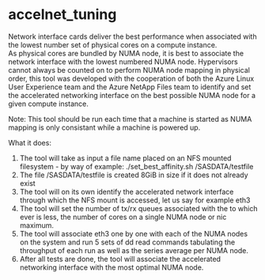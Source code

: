 # accelnet_tuning
Network interface cards deliver the best performance when associated with the lowest number set of physical cores on a compute instance.  
As physical cores are bundled by NUMA node, it is best to associate the network interface with the lowest numbered NUMA node.
Hypervisors cannot always be counted on to perform NUMA node mapping in physical order, this tool was developed with the cooperation
of both the Azure Linux User Experience team and the Azure NetApp Files team to identify and set the accelerated networking interface
on the best possible NUMA node for a given compute instance.  

Note: This tool should be run each time that a machine is started as NUMA mapping is only consistant while a machine is powered up.

What it does:
1) The tool will take as input a file name placed on an NFS mounted filesystem - by way of example:    ./set_best_affinity.sh  /SASDATA/testfile
2) The file /SASDATA/testfile is created 8GiB in size if it does not already exist
3) The tool will on its own identify the accelerated network interface through which the NFS mount is accessed, let us say for example eth3
4) The tool will set the number of tx/rx queues associated with the <eth3> to which ever is less, the number of cores on a single NUMA node or nic maximum.
5) The tool will associate eth3 one by one with each of the NUMA nodes on the system and run 5 sets of dd read commands tabulating the throughput of each run
    as well as the series average per NUMA node.
6) After all tests are done, the tool will associate the accelerated networking interface with the most optimal NUMA node.


